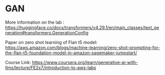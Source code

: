 # GAN
More information on the lab : https://huggingface.co/docs/transformers/v4.29.1/en/main_classes/text_generation#transformers.GenerationConfig

Paper on zero shot learning of Flan t5 model:
https://aws.amazon.com/blogs/machine-learning/zero-shot-prompting-for-the-flan-t5-foundation-model-in-amazon-sagemaker-jumpstart/

Course Link:
https://www.coursera.org/learn/generative-ai-with-llms/lecture/FE2x7/introduction-to-aws-labs
